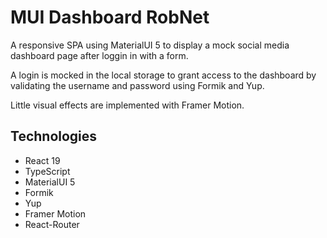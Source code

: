 # MUI Dashboard RobNet

A responsive SPA using MaterialUI 5 to display a mock social media dashboard page after loggin in with a form.

A login is mocked in the local storage to grant access to the dashboard by validating the username and password using Formik and Yup.

Little visual effects are implemented with Framer Motion.

## Technologies
- React 19
- TypeScript
- MaterialUI 5
- Formik
- Yup
- Framer Motion
- React-Router
